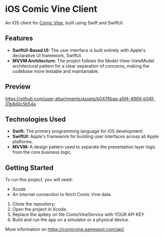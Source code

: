 # iOS Comic Vine Client

An iOS client for [Comic Vine](https://comicvine.gamespot.com/), built using Swift and SwiftUI.

## Features

* **SwiftUI-Based UI:** The user interface is built entirely with Apple's declarative UI framework, SwiftUI.
* **MVVM Architecture:** The project follows the Model-View-ViewModel architectural pattern for a clear separation of concerns, making the codebase more testable and maintainable.

## Preview
https://github.com/user-attachments/assets/b0476baa-a5f4-4969-b04f-31b8d0c5b54a

## Technologies Used

* **Swift:** The primary programming language for iOS development.
* **SwiftUI:** Apple's framework for building user interfaces across all Apple platforms.
* **MVVM:** A design pattern used to separate the presentation layer logic from the core business logic.

## Getting Started

To run this project, you will need:

* Xcode
* An internet connection to fetch Comic Vine data.

1.  Clone the repository:
2.  Open the project in Xcode.
3.  Replace the apikey on file ComicVineService with YOUR API KEY 
3.  Build and run the app on a simulator or a physical device.


More information on 
https://comicvine.gamespot.com/api/
